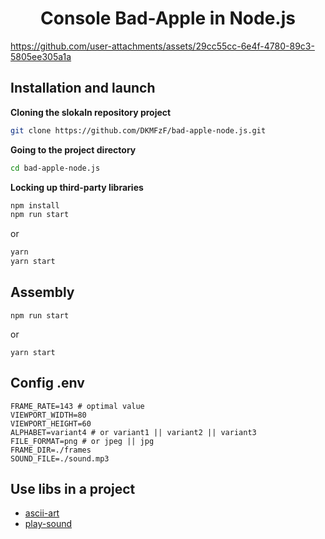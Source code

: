 <h1 align="center">Console Bad-Apple in Node.js</h1>

https://github.com/user-attachments/assets/29cc55cc-6e4f-4780-89c3-5805ee305a1a

## Installation and launch
**Cloning the slokaln repository project**
```Bash
git clone https://github.com/DKMFzF/bad-apple-node.js.git
```

**Going to the project directory**
```Bash
cd bad-apple-node.js
```

**Locking up third-party libraries**
```Bash
npm install
npm run start
```

or

```Bash
yarn
yarn start
```

## Assembly

```
npm run start
```

or

```
yarn start
```

## Config .env
```
FRAME_RATE=143 # optimal value
VIEWPORT_WIDTH=80
VIEWPORT_HEIGHT=60
ALPHABET=variant4 # or variant1 || variant2 || variant3
FILE_FORMAT=png # or jpeg || jpg
FRAME_DIR=./frames
SOUND_FILE=./sound.mp3
```

## Use libs in a project

- [ascii-art](https://www.npmjs.com/package/ascii-art)
- [play-sound](https://www.npmjs.com/package/play-sound)
